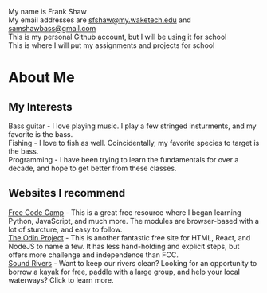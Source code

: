 My name is Frank Shaw  
My email addresses are sfshaw@my.waketech.edu and samshawbass@gmail.com  
This is my personal Github account, but I will be using it for school  
This is where I will put my assignments and projects for school  

# About Me

## My Interests
Bass guitar - I love playing music. I play a few stringed insturments, and my favorite is the bass.  
Fishing - I love to fish as well. Coincidentally, my favorite species to target is the bass.  
Programming - I have been trying to learn the fundamentals for over a decade, and hope to get better from these classes.  


## Websites I recommend
[Free Code Camp](https://www.freecodecamp.org/) - This is a great free resource where I began learning Python, JavaScript, and much more. The modules are browser-based with a lot of sturcture, and easy to follow.  
[The Odin Project](https://www.theodinproject.com/) - This is another fantastic free site for HTML, React, and NodeJS to name a few. It has less hand-holding and explicit steps, but offers more challenge and independence than FCC.  
[Sound Rivers](https://soundrivers.org/) - Want to keep our rivers clean? Looking for an opportunity to borrow a kayak for free, paddle with a large group, and help your local waterways? Click to learn more.
